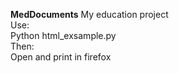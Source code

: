 **MedDocuments**
My education project  
Use:  
Python html_exsample.py  
Then:  
Open and print in firefox
